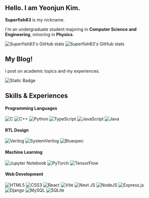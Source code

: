 <h2>Hello. I am Yeonjun Kim.</h2>
<p><b>Superfish83</b> is my nickname.</p>
<p>I'm an undergraduate student majoring in <b>Computer Science and Engineering</b>, minoring in <b>Physics</b>.</p>

![Superfish83's GitHub stats](https://github-readme-stats.vercel.app/api?username=Superfish83&show_icons=true&theme=radical)
![Superfish83's GitHub stats](https://github-readme-stats.vercel.app/api/top-langs?username=Superfish83&layout=compact&theme=radical&hide=Jupyter%20Notebook,EJS,TeX)


<h2>My Blog!</h2>
<p>I post on academic topics and my experiences.</p>

![Static Badge](https://img.shields.io/badge/Academic%20%2F%20Study%20Blog%20-%20?style=for-the-badge&color=blue&link=https%3A%2F%2Fyeonjun.kr%2F)

<h2>Skills & Experiences</h2>
<h4>Programming Languages</h4>
<p align="center">

  ![C](https://img.shields.io/badge/c-%2300599C.svg?style=for-the-badge&logo=c&logoColor=white)
  ![C++](https://img.shields.io/badge/c++-%2300599C.svg?style=for-the-badge&logo=c%2B%2B&logoColor=white)
  ![Python](https://img.shields.io/badge/python-3670A0?style=for-the-badge&logo=python&logoColor=ffdd54)
  ![TypeScript](https://img.shields.io/badge/typescript-%23007ACC.svg?style=for-the-badge&logo=typescript&logoColor=white)
  ![JavaScript](https://img.shields.io/badge/javascript-%23323330.svg?style=for-the-badge&logo=javascript&logoColor=%23F7DF1E)
  ![Java](https://img.shields.io/badge/java-%23ED8B00.svg?style=for-the-badge&logo=openjdk&logoColor=white)
</p>
<h4>RTL Design</h4>
<p align="center">
  
  ![Verilog](https://img.shields.io/badge/Verilog-444444?style=for-the-badge&logo=realm&logoColor=white)
  ![SystemVerilog](https://img.shields.io/badge/SystemVerilog-444444?style=for-the-badge&logo=realm&logoColor=white)
  ![Bluespec](https://img.shields.io/badge/Bluespec-39477F?style=for-the-badge&logo=realm&logoColor=white)
</p>
<h4>Machine Learning</h4>
<p align="center">

  ![Jupyter Notebook](https://img.shields.io/badge/jupyter-%23FA0F00.svg?style=for-the-badge&logo=jupyter&logoColor=white)
  ![PyTorch](https://img.shields.io/badge/PyTorch-%23EE4C2C.svg?style=for-the-badge&logo=PyTorch&logoColor=white)
  ![TensorFlow](https://img.shields.io/badge/TensorFlow-%23FF6F00.svg?style=for-the-badge&logo=TensorFlow&logoColor=white)
</p>
<h4>Web Development</h4>
<p align="center">
  
  ![HTML5](https://img.shields.io/badge/html5-%23E34F26.svg?style=for-the-badge&logo=html5&logoColor=white)
  ![CSS3](https://img.shields.io/badge/css3-%231572B6.svg?style=for-the-badge&logo=css3&logoColor=white)
  ![React](https://img.shields.io/badge/react-%2320232a.svg?style=for-the-badge&logo=react&logoColor=%2361DAFB)
  ![Vite](https://img.shields.io/badge/vite-%23646CFF.svg?style=for-the-badge&logo=vite&logoColor=white)
  ![Next JS](https://img.shields.io/badge/Next-black?style=for-the-badge&logo=next.js&logoColor=white)
  ![NodeJS](https://img.shields.io/badge/node.js-6DA55F?style=for-the-badge&logo=node.js&logoColor=white)
  ![Express.js](https://img.shields.io/badge/express.js-%23404d59.svg?style=for-the-badge&logo=express&logoColor=%2361DAFB)
  ![Django](https://img.shields.io/badge/django-%23092E20.svg?style=for-the-badge&logo=django&logoColor=white)
  ![MySQL](https://img.shields.io/badge/mysql-4479A1.svg?style=for-the-badge&logo=mysql&logoColor=white)
  ![SQLite](https://img.shields.io/badge/sqlite-%2307405e.svg?style=for-the-badge&logo=sqlite&logoColor=white)
  
</p>
